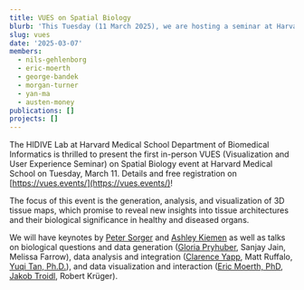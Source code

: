 ```yaml
---
title: VUES on Spatial Biology
blurb: 'This Tuesday (11 March 2025), we are hosting a seminar at Harvard Medical Schol on the Future of 3D Tissue Maps'
slug: vues
date: '2025-03-07'
members:
  - nils-gehlenborg
  - eric-moerth
  - george-bandek
  - morgan-turner
  - yan-ma
  - austen-money
publications: []
projects: []
---
```

The HIDIVE Lab at Harvard Medical School Department of Biomedical Informatics is thrilled to present the first in-person VUES (Visualization and User Experience Seminar) on Spatial Biology event at Harvard Medical School on Tuesday, March 11. Details and free registration on [https://vues.events/](https://vues.events/)!

The focus of this event is the generation, analysis, and visualization of 3D tissue maps, which promise to reveal new insights into tissue architectures and their biological significance in healthy and diseased organs.

We will have keynotes by [Peter Sorger](https://www.linkedin.com/in/peter-sorger-47b32479/) and [Ashley Kiemen](https://www.linkedin.com/in/ashleykiemen/) as well as talks on biological questions and data generation ([Gloria Pryhuber](https://www.linkedin.com/in/gloria-pryhuber-765172149/), Sanjay Jain, Melissa Farrow), data analysis and integration ([Clarence Yapp](https://www.linkedin.com/in/clarence-yapp/), Matt Ruffalo, [Yuqi Tan, Ph.D.](https://www.linkedin.com/in/yuqitanphd/)), and data visualization and interaction ([Eric Moerth, PhD](https://www.linkedin.com/in/ericmoerth/), [Jakob Troidl](https://www.linkedin.com/in/jakob-troidl-32a425134/), Robert Krüger).
